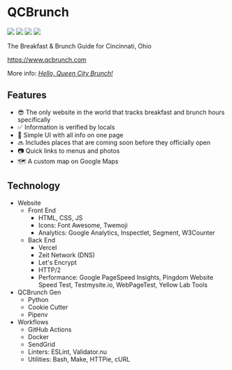# QCBrunch

[![](https://github.com/tedmiston/qcbrunch/workflows/CI/CD/badge.svg)](https://github.com/tedmiston/qcbrunch/actions?workflow=CI%2FCD)
[![](https://github.com/tedmiston/qcbrunch/workflows/Docker/badge.svg)](https://github.com/tedmiston/qcbrunch/actions?workflow=Docker)
[![](https://github.com/tedmiston/qcbrunch/workflows/Collection%20Stats/badge.svg)](https://github.com/tedmiston/qcbrunch/actions?workflow=Collection+Stats)
[![](https://healthchecks.io/badge/706efcef-67c9-4bef-ab37-acbd4f39a6f2/zgwlZdPp.svg)](https://healthchecks.io)

The Breakfast & Brunch Guide for Cincinnati, Ohio

<https://www.qcbrunch.com>

More info: [*Hello, Queen City Brunch!*](http://blog.tedmiston.com/queen-city-brunch/)

## Features

- 😎 The only website in the world that tracks breakfast and brunch hours specifically
- ✅ Information is verified by locals
- 📜 Simple UI with all info on one page
- 🔜 Includes places that are coming soon before they officially open
- 📷 Quick links to menus and photos
- 🗺 A custom map on Google Maps

## Technology

- Website
  - Front End
    - HTML, CSS, JS
    - Icons: Font Awesome, Twemoji
    - Analytics: Google Analytics, Inspectlet, Segment, W3Counter
  - Back End
    - Vercel
    - Zeit Network (DNS)
    - Let's Encrypt
    - HTTP/2
    - Performance: Google PageSpeed Insights, Pingdom Website Speed Test, Testmysite.io, WebPageTest, Yellow Lab Tools
- QCBrunch Gen
  - Python
  - Cookie Cutter
  - Pipenv
- Workflows
  - GitHub Actions
  - Docker
  - SendGrid
  - Linters: ESLint, Validator.nu
  - Utilities: Bash, Make, HTTPie, cURL
